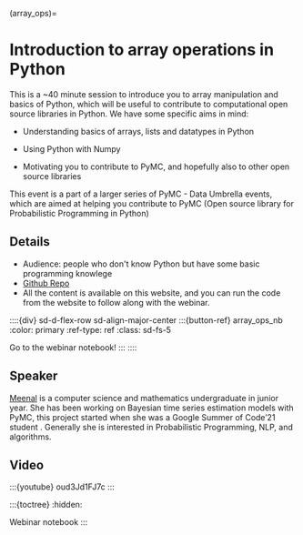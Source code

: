 (array_ops)=
# Introduction to array operations in Python

This is a ~40 minute session to introduce you to array manipulation and basics of Python, which will be useful to contribute to computational open source libraries in Python. We have some specific aims in mind:

- Understanding basics of arrays, lists and datatypes in Python

- Using Python with Numpy

- Motivating you to contribute to PyMC, and hopefully also to other open source libraries

This event is a part of a larger series of PyMC - Data Umbrella events, which are aimed at helping you contribute to PyMC (Open source library for Probabilistic Programming in Python)

## Details

- Audience: people who don't know Python but have some basic programming knowlege
- [Github Repo](https://github.com/pymc-devs/pymc-data-umbrella)
- All the content is available on this website, and you can run the code from the website to follow along with the webinar.

::::{div} sd-d-flex-row sd-align-major-center
:::{button-ref} array_ops_nb
:color: primary
:ref-type: ref
:class: sd-fs-5

Go to the webinar notebook!
:::
::::

## Speaker

[Meenal](https://mjhajharia.com) is a computer science and mathematics undergraduate in junior year. She has been working on Bayesian time series estimation models with PyMC, this project started when she was a Google Summer of Code’21 student . Generally she is interested in Probabilistic Programming, NLP, and algorithms.

## Video

:::{youtube} oud3Jd1FJ7c
:::

:::{toctree}
:hidden:

Webinar notebook <notebook>
:::
